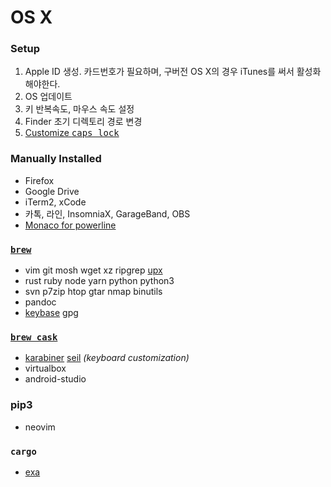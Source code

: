 OS X
========
### Setup
1.  Apple ID 생성. 카드번호가 필요하며, 구버전 OS X의 경우 iTunes를 써서 활성화해야한다.
1.  OS 업데이트
1.  키 반복속도, 마우스 속도 설정
1.  Finder 초기 디렉토리 경로 변경
1.  [Customize <kbd>caps lock</kbd>](https://pqrs.org/osx/karabiner/faq.html.en#capslock)

### Manually Installed
- Firefox
- Google Drive
- iTerm2, xCode
- 카톡, 라인, InsomniaX, GarageBand, OBS
- [Monaco for powerline]

[Monaco for powerline]: https://gist.github.com/simnalamburt/90965dcb09cec6b82320/raw/58a9f61143273d5226be352d2c29ecf738e5bffd/monaco-powerline.otf

### [`brew`](http://brew.sh)
- vim git mosh wget xz ripgrep [upx]
- rust ruby node yarn python python3
- svn p7zip htop gtar nmap binutils
- pandoc
- [keybase] gpg

[upx]: http://upx.sourceforge.net/
[keybase]: https://facebook.github.io/PathPicker/

### [`brew cask`](http://caskroom.io)
- [karabiner][] [seil][] *(keyboard customization)*
- virtualbox
- android-studio

[karabiner]: https://pqrs.org/osx/karabiner/
[seil]: https://pqrs.org/osx/karabiner/seil.html.en

### pip3
- neovim

### `cargo`
- [exa](https://github.com/ogham/exa)
